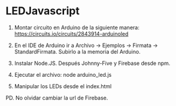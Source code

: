 # LEDJavascript

1. Montar circuito en Arduino de la siguiente manera: https://circuits.io/circuits/2843914-arduinoled

2. En el IDE de Arduino ir a Archivo -> Ejemplos -> Firmata -> StandardFirmata. Subirlo a la memoria del Arduino.

3. Instalar Node.JS. Después Johnny-Five y Firebase desde npm.

4. Ejecutar el archivo: node arduino_led.js

5. Manipular los LEDs desde el index.html

PD. No olvidar cambiar la url de Firebase.